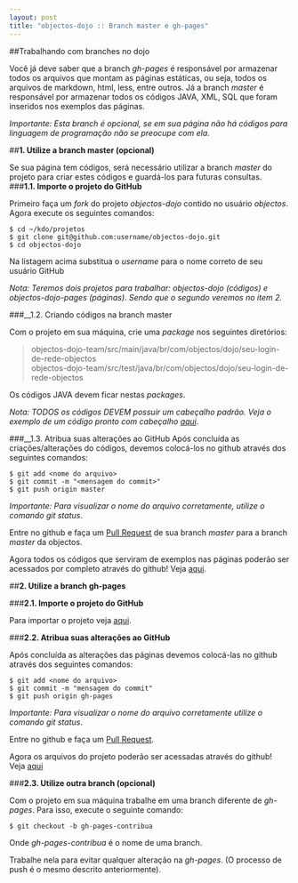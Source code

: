 ```yaml
---
layout: post
title: "objectos-dojo :: Branch master e gh-pages"
---
```


##Trabalhando com branches no dojo

Você já deve saber que a branch _gh-pages_ é responsável por armazenar todos os arquivos que montam as 
páginas estáticas, ou seja, todos os arquivos de markdown, html, less, entre outros. 
Já a branch _master_ é responsável por armazenar todos os códigos JAVA, XML, SQL que foram inseridos 
nos exemplos das páginas.

_Importante: Esta branch é opcional, se em sua página não há códigos para linguagem de programação
não se preocupe com ela_.

##__1. Utilize a branch master (opcional)__

Se sua página tem códigos, será necessário utilizar a branch _master_ do projeto para criar estes
códigos e guardá-los para futuras consultas.
###__1.1. Importe o projeto do GitHub__

Primeiro faça um _fork_ do projeto _objectos-dojo_ contido no usuário _objectos_.<br> 
Agora execute os seguintes comandos:

	$ cd ~/kdo/projetos
	$ git clone git@github.com:username/objectos-dojo.git
	$ cd objectos-dojo

Na listagem acima substitua o _username_ para o nome correto de seu usuário GitHub

_Nota: Teremos dois projetos para trabalhar: objectos-dojo (códigos) e objectos-dojo-pages (páginas)_.
_Sendo que o segundo veremos no item 2._


###__1.2. Criando códigos na branch master

Com o projeto em sua máquina, crie uma _package_ nos seguintes diretórios:

> objectos-dojo-team/src/main/java/br/com/objectos/dojo/seu-login-de-rede-objectos<br>
> objectos-dojo-team/src/test/java/br/com/objectos/dojo/seu-login-de-rede-objectos

Os códigos JAVA devem ficar nestas _packages_.

_Nota: TODOS os códigos DEVEM possuir um cabeçalho padrão. Veja o exemplo de um código pronto_
_com cabeçalho [aqui](https://github.com/objectos/objectos-dojo/blob/master/objectos-dojo-team/src/test/java/br/com/objectos/dojo/taguiar/string/Moeda.java)_. 

###__1.3. Atribua suas alterações ao GitHub
Após concluída as criações/alterações do códigos, devemos colocá-los no github através dos seguintes
comandos:

	$ git add <nome do arquivo>
	$ git commit -m "<mensagem do commit>"
	$ git push origin master

_Importante: Para visualizar o nome do arquivo corretamente, utilize o comando git status_.

Entre no github e faça um [Pull Request](http://help.github.com/send-pull-requests/) de sua 
branch _master_ para a branch _master_ da objectos.

Agora todos os códigos que serviram de exemplos nas páginas poderão ser acessados por completo 
através do github! Veja [aqui](https://github.com/objectos/objectos-dojo/tree/master/objectos-dojo-team).


##__2. Utilize a branch gh-pages__

###__2.1. Importe o projeto do GitHub__

Para importar o projeto veja [aqui](http://dojo.objectos.com.br/contribua/00-importar.html).

###__2.2. Atribua suas alterações ao GitHub__

Após concluída as alterações das páginas devemos colocá-las no github através dos seguintes comandos:

	$ git add <nome do arquivo>
	$ git commit -m "mensagem do commit"
	$ git push origin gh-pages
	
_Importante: Para visualizar o nome do arquivo corretamente utilize o comando git status_.

Entre no github e faça um [Pull Request](http://help.github.com/send-pull-requests/).

Agora os arquivos do projeto poderão ser acessadas através do github! Veja [aqui](https://github.com/objectos/objectos-dojo/tree/gh-pages)

###__2.3. Utilize outra branch (opcional)__

Com o projeto em sua máquina trabalhe em uma branch diferente de _gh-pages_. Para isso, execute o seguinte
comando:

	$ git checkout -b gh-pages-contribua
	
Onde _gh-pages-contribua_ é o nome de uma branch.

Trabalhe nela para evitar qualquer alteração na _gh-pages_. (O processo de push é o mesmo descrito anteriormente).
